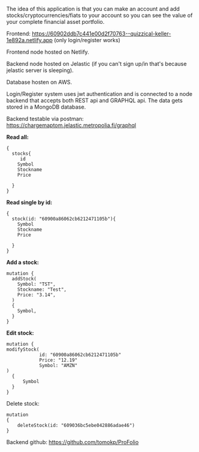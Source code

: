 The idea of this application is that you can make an account and add stocks/cryptocurrencies/fiats to your account so you can see the value of your complete financial asset portfolio.

Frontend: https://60902ddb7c441e00d2f70763--quizzical-keller-1e892a.netlify.app (only login/register works)

Frontend node hosted on Netlify.

Backend node hosted on Jelastic (if you can't sign up/in that's because jelastic server is sleeping).

Database hosten on AWS.


Login/Register system uses jwt authentication and is connected to a node backend that accepts both REST api and GRAPHQL api. The data gets stored in a MongoDB database.


Backend testable via postman: https://chargemaptom.jelastic.metropolia.fi/graphql

**Read all:**

    {
      stocks{
    	 id
        Symbol
        Stockname
        Price
    
      }
    }

**Read single by id:**

    {
      stock(id: "60900a86062cb6212471105b"){
        Symbol
        Stockname
        Price
    
      }
    }

**Add a stock:**

    mutation {
      addStock(
        Symbol: "TST",
        Stockname: "Test",
        Price: "3.14",
      )
      {
     	Symbol,   
      }
    }
**Edit stock:**

    mutation {
    modifyStock(
                id: "60900a86062cb6212471105b"
                Price: "12.19"
                Symbol: "AMZN"
    )
      {
          Symbol
      }
    }


Delete stock:

    mutation
    {
        deleteStock(id: "609036bc5ebe042886adae46")
    }

Backend github: https://github.com/tomokp/ProFolio
